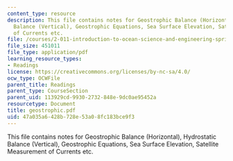 ```yaml
---
content_type: resource
description: This file contains notes for Geostrophic Balance (Horizontal), Hydrostatic
  Balance (Vertical), Geostrophic Equations, Sea Surface Elevation, Satellite Measurement
  of Currents etc.
file: /courses/2-011-introduction-to-ocean-science-and-engineering-spring-2006/47a035a6428b728e53a08fc183bce9f3_geostrophic.pdf
file_size: 451011
file_type: application/pdf
learning_resource_types:
- Readings
license: https://creativecommons.org/licenses/by-nc-sa/4.0/
ocw_type: OCWFile
parent_title: Readings
parent_type: CourseSection
parent_uid: 113929cd-9930-2732-848e-9dc0ae95452a
resourcetype: Document
title: geostrophic.pdf
uid: 47a035a6-428b-728e-53a0-8fc183bce9f3
---
```

This file contains notes for Geostrophic Balance (Horizontal), Hydrostatic Balance (Vertical), Geostrophic Equations, Sea Surface Elevation, Satellite Measurement of Currents etc.